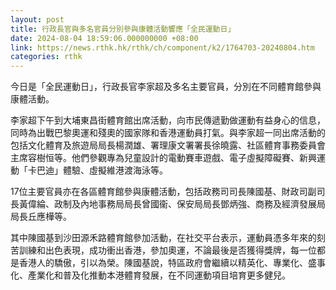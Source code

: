 ```yaml
---
layout: post
title: 行政長官與多名官員分別參與康體活動響應「全民運動日」
date: 2024-08-04 18:59:06.000000000 +08:00
link: https://news.rthk.hk/rthk/ch/component/k2/1764703-20240804.htm
categories: rthk
---
```


今日是「全民運動日」，行政長官李家超及多名主要官員，分別在不同體育館參與康體活動。

李家超下午到大埔東昌街體育館出席活動，向巿民傳遞勤做運動有益身心的信息，同時為出戰巴黎奧運和殘奧的國家隊和香港運動員打氣。與李家超一同出席活動的包括文化體育及旅遊局局長楊潤雄、署理康文署署長徐曉露、社區體育事務委員會主席容樹恒等。他們參觀專為兒童設計的電動賽車遊戲、電子虛擬障礙賽、新興運動「卡巴迪」體驗、虛擬維港渡海泳等。

17位主要官員亦在各區體育館參與康體活動，包括政務司司長陳國基、財政司副司長黃偉綸、政制及內地事務局局長曾國衞、保安局局長鄧炳強、商務及經濟發展局局長丘應樺等。

其中陳國基到沙田源禾路體育館參加活動，在社交平台表示，運動員憑多年來的刻苦訓練和出色表現，成功衝出香港，參加奧運，不論最後是否獲得獎牌，每一位都是香港人的驕傲，引以為榮。陳國基說，特區政府會繼續以精英化、專業化、盛事化、產業化和普及化推動本港體育發展，在不同運動項目培育更多健兒。
